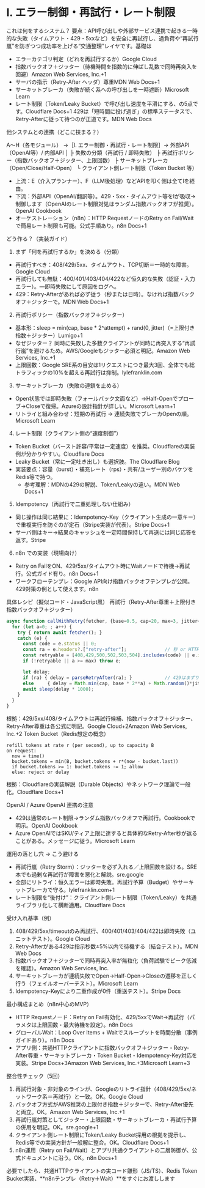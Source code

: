 # I. エラー制御・再試行・レート制限 
これは何をするシステム？
要点：API呼び出しや外部サービス連携で起きる一時的な失敗（タイムアウト・429・5xxなど）を安全に再試行し、過負荷や“再試行嵐”を防ぎつつ成功率を上げる“交通整理”レイヤです。基礎は
* エラーカテゴリ判定（どれを再試行するか）Google Cloud
* 指数バックオフ＋ジッター（待機時間を指数的に伸ばし乱数で同時再突入を回避）Amazon Web Services, Inc.+1
* サーバの指示（Retry-After ヘッダ）尊重MDN Web Docs+1
* サーキットブレーカ（失敗が続く系への呼び出しを一時遮断）Microsoft Learn
* レート制限（Token/Leaky Bucket）で呼び出し速度を平滑にする、の5点です。Cloudflare Docs+1
429は「短時間に投げ過ぎ」の標準ステータスで、Retry-Afterに従って待つのが正道です。MDN Web Docs

他システムとの連携（どこに挟まる？）

A～H（各モジュール） →［I. エラー制御・再試行・レート制限］→ 外部API（OpenAI等）/ 内部API
                                     │
                                     ├ 失敗の分類（再試行 / 即時失敗）
                                     ├ 再試行ポリシー（指数バックオフ＋ジッター、上限回数）
                                     ├ サーキットブレーカ（Open/Close/Half-Open）
                                     └ クライアント側レート制限（Token Bucket 等）
* 上流：E（介入プランナー）、F（LLM後処理）などAPIを叩く側は全てIを経由。
* 下流：外部API（OpenAI/翻訳等）。429・5xx・タイムアウト等をIが吸収→制御します（OpenAIのレート制限対処はランダム指数バックオフが推奨）。OpenAI Cookbook
* オーケストレーション（n8n）：HTTP RequestノードのRetry on Fail/Waitで簡易レート制限も可能。公式手順あり。n8n Docs+1

どう作る？（実装ガイド）
1) まず「何を再試行するか」を決める（分類）
* 再試行すべき：408/429/5xx、タイムアウト、TCP切断＝一時的な障害。Google Cloud
* 再試行しても無駄：400/401/403/404/422など恒久的な失敗（認証・入力エラー）。—即時失敗にして原因をログへ。
* 429：Retry-Afterがあれば必ず従う（秒または日時）。なければ指数バックオフ＋ジッターで。MDN Web Docs+1
2) 再試行ポリシー（指数バックオフ＋ジッター）
* 基本形：sleep = min(cap, base * 2^attempt) + rand(0, jitter)（=上限付き指数＋ジッター）Lumigo+1
* なぜジッター？ 同時に失敗した多数クライアントが同時に再突入する“再試行嵐”を避けるため。AWS/Googleもジッター必須と明記。Amazon Web Services, Inc.+1
* 上限回数：Google SRE系の目安は1リクエストにつき最大3回、全体でも総トラフィックの10%を超える再試行は抑制。lylefranklin.com
3) サーキットブレーカ（失敗の連鎖を止める）
* Open状態では即時失敗（フォールバック文面など）→Half-Openでプローブ→Closeで復帰。Azureの設計指針が詳しい。Microsoft Learn+1
* リトライと組み合わせ：短期の再試行 → 連続失敗でブレーカOpenの順。Microsoft Learn
4) レート制限（クライアント側の“速度制御”）
* Token Bucket（バースト許容/平常は一定速度）を推奨。Cloudflareの実装例が分かりやすい。Cloudflare Docs
* Leaky Bucket（常に一定吐き出し）も選択肢。The Cloudflare Blog
* 実装要点：容量（burst）・補充レート（rps）・共有/ユーザー別のバケツをRedis等で持つ。
    * 参考理解：MDNの429の解説、Token/Leakyの違い。MDN Web Docs+1
5) Idempotency（再試行で二重処理しない仕組み）
* 同じ操作は同じ結果に：Idempotency-Key（クライアント生成の一意キー）で重複実行を防ぐのが定石（Stripe実装が代表）。Stripe Docs+1
* サーバ側はキー→結果のキャッシュを一定時間保持して再送には同じ応答を返す。Stripe
6) n8n での実装（現場向け）
* Retry on FailをON、429/5xx/タイムアウト時にWaitノードで待機→再試行。公式ガイド有り。n8n Docs+1
* ワークフローテンプレ：Google API向け指数バックオフテンプレが公開。429対策の例として使えます。n8n

具体レシピ（擬似コード・JavaScript風）
再試行（Retry-After尊重＋上限付き指数バックオフ＋ジッター）

```js
async function callWithRetry(fetcher, {base=0.5, cap=20, max=3, jitter=0.5}) {
  for (let a=0; ; a++) {
    try { return await fetcher(); }
    catch (e) {
      const code = e.status || 0;
      const ra = e.headers?.["retry-after"];              // 秒 or HTTP日時
      const retryable = [408,429,500,502,503,504].includes(code) || e.isTimeout;
      if (!retryable || a >= max) throw e;

      let delay;
      if (ra) { delay = parseRetryAfter(ra); }            // 429はまずサーバ指示に従う
      else     { delay = Math.min(cap, base * 2**a) + Math.random()*jitter; }
      await sleep(delay * 1000);
    }
  }
}
```
根拠：429/5xx/408/タイムアウトは再試行候補、指数バックオフ＋ジッター、Retry-After尊重は各公式に明記。Google Cloud+2Amazon Web Services, Inc.+2
Token Bucket（Redis想定の概念）

```text
refill tokens at rate r (per second), up to capacity B
on request:
  now = time()
  bucket.tokens = min(B, bucket.tokens + r*(now - bucket.last))
  if bucket.tokens >= 1: bucket.tokens -= 1; allow
  else: reject or delay
```
根拠：Cloudflareの実装解説（Durable Objects）やネットワーク理論で一般化。Cloudflare Docs+1

OpenAI / Azure OpenAI 連携の注意
* 429は通常のレート制限→ランダム指数バックオフで再試行。Cookbookで明示。OpenAI Cookbook
* Azure OpenAIではSKU/ティア上限に達すると具体的なRetry-After秒が返ることがある。メッセージに従う。Microsoft Learn

運用の落とし穴 → こう避ける
* 再試行嵐（Retry Storm）：ジッターを必ず入れる／上限回数を設ける。SRE本でも過剰な再試行が障害を悪化と解説。sre.google
* 全部にリトライ：恒久エラーは即時失敗。再試行予算（Budget）やサーキットブレーカで守る。lylefranklin.com+1
* レート制限を“後付け”：クライアント側レート制限（Token/Leaky）を共通ライブラリ化して横断適用。Cloudflare Docs

受け入れ基準（例）
1. 408/429/5xx/timeoutのみ再試行、400/401/403/404/422は即時失敗（ユニットテスト）。Google Cloud
2. Retry-Afterがある429は指示秒数±5%以内で待機する（結合テスト）。MDN Web Docs
3. 指数バックオフ＋ジッターで同時再突入率が無粒化（負荷試験でピーク低減を確認）。Amazon Web Services, Inc.
4. サーキットブレーカが連続失敗でOpen→Half-Open→Closeの遷移を正しく行う（フェイルオーバーテスト）。Microsoft Learn
5. Idempotency-Keyにより二重作成が0件（重送テスト）。Stripe Docs

最小構成まとめ（n8n中心のMVP）
* HTTP Requestノード：Retry on Fail有効化、429/5xxでWait→再試行（パラメタは上限回数・最大待機を設定）。n8n Docs
* グローバルWait：Loop Over Items + Waitでスループットを時間分散（事例ガイドあり）。n8n Docs
* アプリ側：共通HTTPクライアントに指数バックオフ＋ジッター・Retry-After尊重・サーキットブレーカ・Token Bucket・Idempotency-Key対応を実装。Stripe Docs+3Amazon Web Services, Inc.+3Microsoft Learn+3

整合性チェック（5回）
1. 再試行対象・非対象のラインが、Googleのリトライ指針（408/429/5xx/ネットワーク系＝再試行）と一致。OK。Google Cloud
2. バックオフ方式がAWS推奨の上限付き指数＋ジッターで、Retry-After優先と両立。OK。Amazon Web Services, Inc.+1
3. 再試行嵐対策としてジッター・上限回数・サーキットブレーカ・再試行予算の併用を明記。OK。sre.google+1
4. クライアント側レート制限にToken/Leaky Bucket採用の根拠を提示し、Redis等での実装方針が一般解に整合。OK。Cloudflare Docs+1
5. n8n運用（Retry on Fail/Wait）とアプリ共通クライアントの二層防御が、公式ドキュメントに沿う。OK。n8n Docs+1

必要でしたら、共通HTTPクライアントの実コード雛形（JS/TS）、Redis Token Bucket実装、**n8nテンプレ（Retry＋Wait）**をすぐにお渡しします
